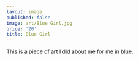 ```yaml
---
layout: image
published: false
image: art/Blue Girl.jpg
price: '20'
title: Blue Girl
---
```

This is a piece of art I did about me for me in blue.

